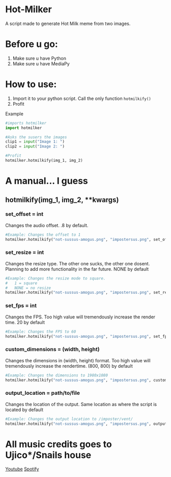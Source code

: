 # Hot-Milker
A script made to generate Hot Milk meme from two images.

# Before u go:
1. Make sure u have Python
2. Make sure u have MediaPy

# How to use:

1. Import it to your python script. Call the only function ```hotmilkify()```
2. Profit

Example
```python
#imports hotmilker
import hotmilker

#Asks the susers the images
clip1 = input("Image 1: ")
clip2 = input("Image 2: ")

#Profit
hotmilker.hotmilkify(img_1, img_2)
```

# A manual... I guess
## hotmilkify(img_1, img_2, **kwargs)
### set_offset = int
Changes the audio offset. .8 by default.

```python
#Example: Changes the offset to 1
hotmilker.hotmilkify("not-sussus-amogus.png", "impostersus.png", set_offset = 1)
```

### set_resize = int
Changes the resize type. The other one sucks, the other one dosent. Planning to add more functionality in the far future. NONE by default
```python
#Example: Changes the resize mode to square.
#   1 = square
#   NONE = no resize
hotmilker.hotmilkify("not-sussus-amogus.png", "impostersus.png", set_resize = 1)
```

### set_fps = int
Changes the FPS. Too high value will tremendously increase the render time. 20 by default
```python
#Example: Changes the FPS to 60
hotmilker.hotmilkify("not-sussus-amogus.png", "impostersus.png", set_fps = 60)
```

### custom_dimensions = (width, height)
Changes the dimensions in (width, height) format. Too high value will tremendously increase the rendertime. (800, 800) by default
```python
#Example: Changes the dimensions to 1980x1080
hotmilker.hotmilkify("not-sussus-amogus.png", "impostersus.png", custom_dimesions = (1980,1080))
```

### output_location = path/to/file
Changes the location of the output. Same location as where the script is located by default
```python
#Example: Changes the output location to /imposter/vent/
hotmilker.hotmilkify("not-sussus-amogus.png", "impostersus.png", output_location = "/imposter/vent/")
```

# All music credits goes to Ujico*/Snails house
[Youtube](https://www.youtube.com/user/loudnessfete)
[Spotify](https://open.spotify.com/artist/29O9ZebFa65aIEvMaW5pQY?si=zQ1XNIuFQAC5gXAinXYXgQ&dl_branch=1)
